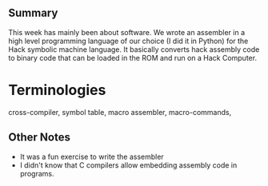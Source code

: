 ## Summary
This week has mainly been about software. We wrote an assembler in a high level programming language of our choice (I did it in Python) for the Hack symbolic machine language. It basically converts hack assembly code to binary code that can be loaded in the ROM and run on a Hack Computer.

# Terminologies
cross-compiler, symbol table, macro assembler, macro-commands, 


## Other Notes
- It was a fun exercise to write the assembler
- I didn't know that C compilers allow embedding assembly code in programs.
